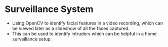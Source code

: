 # Surveillance System

- Using OpenCV to identify facial features in a video recording, which can be viewed later as a slideshow of all the faces captured. 
- This can be used to identify intruders which can be helpful in a home surveillance setup.
